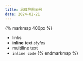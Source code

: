 ```yaml
---
title: 思维导图示例
date: 2024-02-21
---
```


{% markmap 400px %}
- links
- **inline** ~~text~~ *styles*
- multiline
  text
- `inline code`
{% endmarkmap %}


